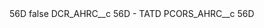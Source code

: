 <?xml version="1.0" encoding="UTF-8"?>
<CustomMetadata xmlns="http://soap.sforce.com/2006/04/metadata" xmlns:xsi="http://www.w3.org/2001/XMLSchema-instance" xmlns:xsd="http://www.w3.org/2001/XMLSchema">
    <label>56D</label>
    <protected>false</protected>
    <values>
        <field>DCR_AHRC__c</field>
        <value xsi:type="xsd:string">56D - TATD</value>
    </values>
    <values>
        <field>PCORS_AHRC__c</field>
        <value xsi:type="xsd:string">56D</value>
    </values>
</CustomMetadata>

